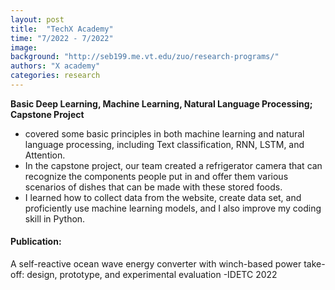 ```yaml
---
layout: post
title:  "TechX Academy"
time: "7/2022 - 7/2022"
image: 
background: "http://seb199.me.vt.edu/zuo/research-programs/"
authors: "X academy"
categories: research
---
```

**Basic Deep Learning, Machine Learning, Natural Language Processing; Capstone Project** 
- covered some basic principles in both machine learning and natural language processing, including Text classification, RNN, LSTM, and Attention.
- In the capstone project, our team created a refrigerator camera that can recognize the components people put in and offer them various scenarios of dishes that can be made with these stored foods. 
- I learned how to collect data from the website, create data set, and proficiently use machine learning models, and I also improve my coding skill in Python.

#### **Publication:**
A self-reactive ocean wave energy converter with winch-based power take-off: design, prototype, and experimental evaluation -IDETC 2022
